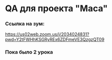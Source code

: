 
# QA для проекта "Маса"

### Ссылка на зум:

https://us02web.zoom.us/j/2034024831?pwd=Y2tFWHhKSGRyREx6ZDFmeVE3QzgzQT09

### Пока было 2 урока
